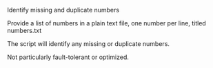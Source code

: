 Identify missing and duplicate numbers

Provide a list of numbers in a plain text file, one
number per line, titled numbers.txt 

The script will identify any missing or duplicate
numbers.

Not particularly fault-tolerant or optimized.